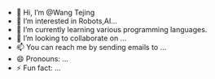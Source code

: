 - 👋 Hi, I’m @Wang Tejing
- 👀 I’m interested in Robots,AI...
- 🌱 I’m currently learning various programming languages.
- 💞️ I’m looking to collaborate on ...
- 📫 You can reach me by sending emails to ...
- 😄 Pronouns: ...
- ⚡ Fun fact: ...

<!---
dank666/dank666 is a ✨ special ✨ repository because its `README.md` (this file) appears on your GitHub profile.
You can click the Preview link to take a look at your changes.
--->
